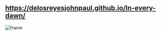## https://delosreyesjohnpaul.github.io/In-every-dawn/

![frame](https://github.com/user-attachments/assets/239e5346-4122-4063-8e7b-75c6d5a628f5)
